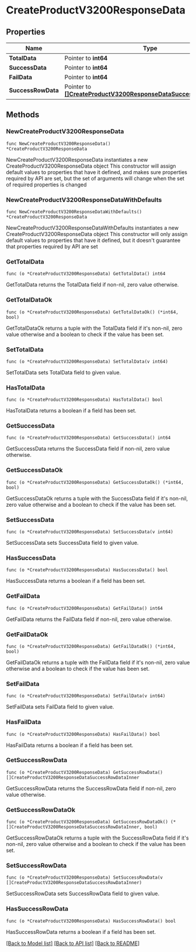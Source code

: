 # CreateProductV3200ResponseData

## Properties

Name | Type | Description | Notes
------------ | ------------- | ------------- | -------------
**TotalData** | Pointer to **int64** |  | [optional] 
**SuccessData** | Pointer to **int64** |  | [optional] 
**FailData** | Pointer to **int64** |  | [optional] 
**SuccessRowData** | Pointer to [**[]CreateProductV3200ResponseDataSuccessRowDataInner**](CreateProductV3200ResponseDataSuccessRowDataInner.md) |  | [optional] 

## Methods

### NewCreateProductV3200ResponseData

`func NewCreateProductV3200ResponseData() *CreateProductV3200ResponseData`

NewCreateProductV3200ResponseData instantiates a new CreateProductV3200ResponseData object
This constructor will assign default values to properties that have it defined,
and makes sure properties required by API are set, but the set of arguments
will change when the set of required properties is changed

### NewCreateProductV3200ResponseDataWithDefaults

`func NewCreateProductV3200ResponseDataWithDefaults() *CreateProductV3200ResponseData`

NewCreateProductV3200ResponseDataWithDefaults instantiates a new CreateProductV3200ResponseData object
This constructor will only assign default values to properties that have it defined,
but it doesn't guarantee that properties required by API are set

### GetTotalData

`func (o *CreateProductV3200ResponseData) GetTotalData() int64`

GetTotalData returns the TotalData field if non-nil, zero value otherwise.

### GetTotalDataOk

`func (o *CreateProductV3200ResponseData) GetTotalDataOk() (*int64, bool)`

GetTotalDataOk returns a tuple with the TotalData field if it's non-nil, zero value otherwise
and a boolean to check if the value has been set.

### SetTotalData

`func (o *CreateProductV3200ResponseData) SetTotalData(v int64)`

SetTotalData sets TotalData field to given value.

### HasTotalData

`func (o *CreateProductV3200ResponseData) HasTotalData() bool`

HasTotalData returns a boolean if a field has been set.

### GetSuccessData

`func (o *CreateProductV3200ResponseData) GetSuccessData() int64`

GetSuccessData returns the SuccessData field if non-nil, zero value otherwise.

### GetSuccessDataOk

`func (o *CreateProductV3200ResponseData) GetSuccessDataOk() (*int64, bool)`

GetSuccessDataOk returns a tuple with the SuccessData field if it's non-nil, zero value otherwise
and a boolean to check if the value has been set.

### SetSuccessData

`func (o *CreateProductV3200ResponseData) SetSuccessData(v int64)`

SetSuccessData sets SuccessData field to given value.

### HasSuccessData

`func (o *CreateProductV3200ResponseData) HasSuccessData() bool`

HasSuccessData returns a boolean if a field has been set.

### GetFailData

`func (o *CreateProductV3200ResponseData) GetFailData() int64`

GetFailData returns the FailData field if non-nil, zero value otherwise.

### GetFailDataOk

`func (o *CreateProductV3200ResponseData) GetFailDataOk() (*int64, bool)`

GetFailDataOk returns a tuple with the FailData field if it's non-nil, zero value otherwise
and a boolean to check if the value has been set.

### SetFailData

`func (o *CreateProductV3200ResponseData) SetFailData(v int64)`

SetFailData sets FailData field to given value.

### HasFailData

`func (o *CreateProductV3200ResponseData) HasFailData() bool`

HasFailData returns a boolean if a field has been set.

### GetSuccessRowData

`func (o *CreateProductV3200ResponseData) GetSuccessRowData() []CreateProductV3200ResponseDataSuccessRowDataInner`

GetSuccessRowData returns the SuccessRowData field if non-nil, zero value otherwise.

### GetSuccessRowDataOk

`func (o *CreateProductV3200ResponseData) GetSuccessRowDataOk() (*[]CreateProductV3200ResponseDataSuccessRowDataInner, bool)`

GetSuccessRowDataOk returns a tuple with the SuccessRowData field if it's non-nil, zero value otherwise
and a boolean to check if the value has been set.

### SetSuccessRowData

`func (o *CreateProductV3200ResponseData) SetSuccessRowData(v []CreateProductV3200ResponseDataSuccessRowDataInner)`

SetSuccessRowData sets SuccessRowData field to given value.

### HasSuccessRowData

`func (o *CreateProductV3200ResponseData) HasSuccessRowData() bool`

HasSuccessRowData returns a boolean if a field has been set.


[[Back to Model list]](../README.md#documentation-for-models) [[Back to API list]](../README.md#documentation-for-api-endpoints) [[Back to README]](../README.md)


